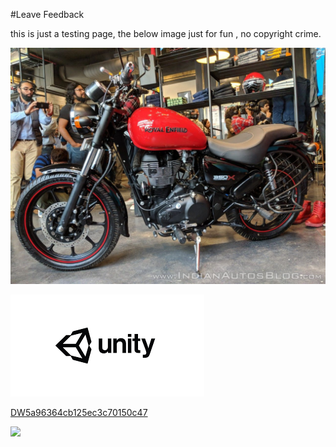 #Leave Feedback

<div id="feedback-container"></div>
this is just a testing page,
the below image just for fun , no copyright crime.

![abc](Images/DW5af57c0b43d0ea6680e6d58e.jpg)

![abc](Images/DW5a963922d2f2b83b4ce3e9c6.png)


[DW5a96364cb125ec3c70150c47](Examples/DW5a96364cb125ec3c70150c47.cs)

![](https://images.pexels.com/photos/67636/rose-blue-flower-rose-blooms-67636.jpeg)

